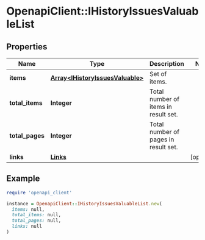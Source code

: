 # OpenapiClient::IHistoryIssuesValuableList

## Properties

| Name | Type | Description | Notes |
| ---- | ---- | ----------- | ----- |
| **items** | [**Array&lt;IHistoryIssuesValuable&gt;**](IHistoryIssuesValuable.md) | Set of items. |  |
| **total_items** | **Integer** | Total number of items in result set. |  |
| **total_pages** | **Integer** | Total number of pages in result set. |  |
| **links** | [**Links**](Links.md) |  | [optional] |

## Example

```ruby
require 'openapi_client'

instance = OpenapiClient::IHistoryIssuesValuableList.new(
  items: null,
  total_items: null,
  total_pages: null,
  links: null
)
```

